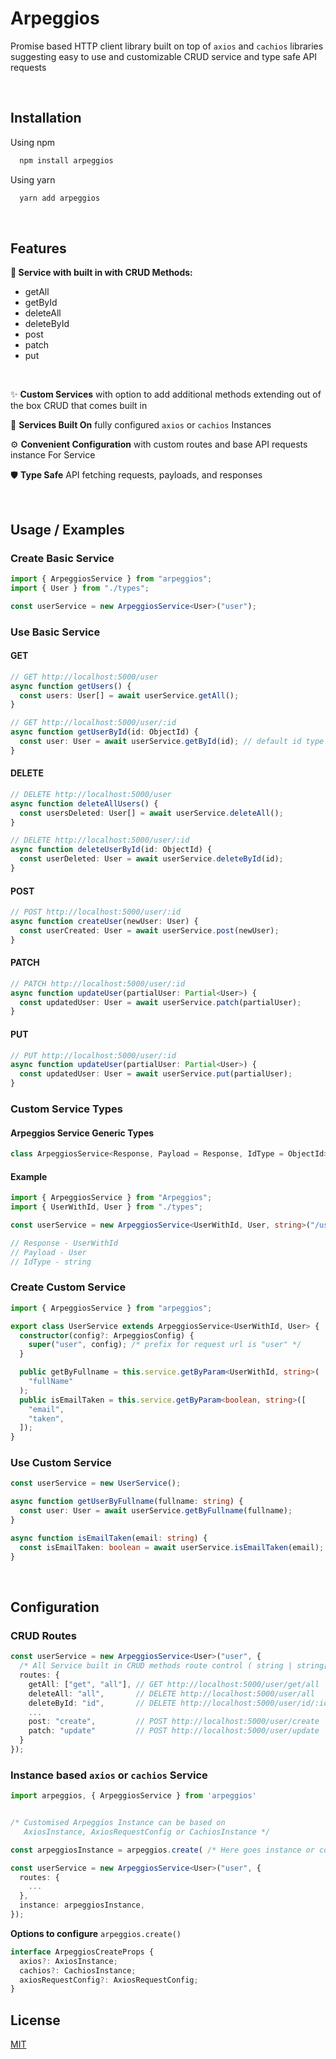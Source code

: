 # Arpeggios

Promise based HTTP client library built on top of `axios` and `cachios` libraries suggesting easy to use and customizable CRUD service and type safe API requests

<br />

## Installation

Using npm

```bash
  npm install arpeggios
```

Using yarn

```bash
  yarn add arpeggios
```

<br />

## Features

<strong> 🦴 Service with built in with CRUD Methods: </strong>

- getAll
- getById
- deleteAll
- deleteById
- post
- patch
- put

<br />

✨ <strong>Custom Services</strong> with option to add additional methods extending out of the box CRUD that comes built in

🧱 <strong>Services Built On</strong> fully configured `axios` or `cachios` Instances

⚙️ <strong>Convenient Configuration</strong> with custom routes and base API requests instance For Service

🛡️ <strong>Type Safe</strong> API fetching requests, payloads, and responses

<br />

## Usage / Examples

### Create Basic Service

```typescript
import { ArpeggiosService } from "arpeggios";
import { User } from "./types";

const userService = new ArpeggiosService<User>("user");
```

### Use Basic Service

#### GET

```typescript
// GET http://localhost:5000/user
async function getUsers() {
  const users: User[] = await userService.getAll();
}

// GET http://localhost:5000/user/:id
async function getUserById(id: ObjectId) {
  const user: User = await userService.getById(id); // default id type is mongodb ObjectId
}
```

#### DELETE

```typescript
// DELETE http://localhost:5000/user
async function deleteAllUsers() {
  const usersDeleted: User[] = await userService.deleteAll();
}

// DELETE http://localhost:5000/user/:id
async function deleteUserById(id: ObjectId) {
  const userDeleted: User = await userService.deleteById(id);
}
```

#### POST

```typescript
// POST http://localhost:5000/user/:id
async function createUser(newUser: User) {
  const userCreated: User = await userService.post(newUser);
}
```

#### PATCH

```typescript
// PATCH http://localhost:5000/user/:id
async function updateUser(partialUser: Partial<User>) {
  const updatedUser: User = await userService.patch(partialUser);
}
```

#### PUT

```typescript
// PUT http://localhost:5000/user/:id
async function updateUser(partialUser: Partial<User>) {
  const updatedUser: User = await userService.put(partialUser);
}
```

### Custom Service Types

#### Arpeggios Service Generic Types

```typescript
class ArpeggiosService<Response, Payload = Response, IdType = ObjectId>
```

#### Example

```typescript
import { ArpeggiosService } from "Arpeggios";
import { UserWithId, User } from "./types";

const userService = new ArpeggiosService<UserWithId, User, string>("/user");

// Response - UserWithId
// Payload - User
// IdType - string
```

### Create Custom Service

```typescript
import { ArpeggiosService } from "arpeggios";

export class UserService extends ArpeggiosService<UserWithId, User> {
  constructor(config?: ArpeggiosConfig) {
    super("user", config); /* prefix for request url is "user" */
  }

  public getByFullname = this.service.getByParam<UserWithId, string>(
    "fullName"
  );
  public isEmailTaken = this.service.getByParam<boolean, string>([
    "email",
    "taken",
  ]);
}
```

### Use Custom Service

```typescript
const userService = new UserService();

async function getUserByFullname(fullname: string) {
  const user: User = await userService.getByFullname(fullname);
}

async function isEmailTaken(email: string) {
  const isEmailTaken: boolean = await userService.isEmailTaken(email);
}
```

<br>

## Configuration

### CRUD Routes

```typescript
const userService = new ArpeggiosService<User>("user", {
  /* All Service built in CRUD methods route control ( string | string[] ) */
  routes: {
    getAll: ["get", "all"], // GET http://localhost:5000/user/get/all
    deleteAll: "all",       // DELETE http://localhost:5000/user/all
    deleteById: "id",       // DELETE http://localhost:5000/user/id/:id
    ...
    post: "create",         // POST http://localhost:5000/user/create
    patch: "update"         // POST http://localhost:5000/user/update
  }
});
```

### Instance based `axios` or `cachios` Service

```typescript
import arpeggios, { ArpeggiosService } from 'arpeggios'


/* Customised Arpeggios Instance can be based on
   AxiosInstance, AxiosRequestConfig or CachiosInstance */

const arpeggiosInstance = arpeggios.create( /* Here goes instance or config*/ );

const userService = new ArpeggiosService<User>("user", {
  routes: {
    ...
  },
  instance: arpeggiosInstance,
});
```

<strong>Options to configure</strong> `arpeggios.create()`

```typescript
interface ArpeggiosCreateProps {
  axios?: AxiosInstance;
  cachios?: CachiosInstance;
  axiosRequestConfig?: AxiosRequestConfig;
}
```

## License

[MIT](https://github.com/LiorVainer/arpeggios/blob/main/LICENSE)
